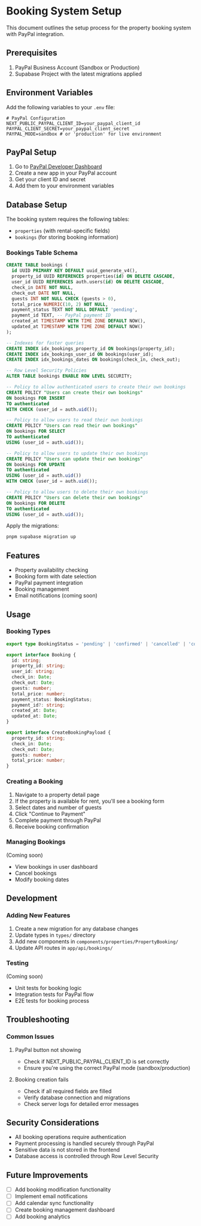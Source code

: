 # Booking System Setup

This document outlines the setup process for the property booking system with PayPal integration.

## Prerequisites

1. PayPal Business Account (Sandbox or Production)
2. Supabase Project with the latest migrations applied

## Environment Variables

Add the following variables to your `.env` file:

```env
# PayPal Configuration
NEXT_PUBLIC_PAYPAL_CLIENT_ID=your_paypal_client_id
PAYPAL_CLIENT_SECRET=your_paypal_client_secret
PAYPAL_MODE=sandbox # or 'production' for live environment
```

## PayPal Setup

1. Go to [PayPal Developer Dashboard](https://developer.paypal.com/dashboard/)
2. Create a new app in your PayPal account
3. Get your client ID and secret
4. Add them to your environment variables

## Database Setup

The booking system requires the following tables:
- `properties` (with rental-specific fields)
- `bookings` (for storing booking information)

### Bookings Table Schema

```sql
CREATE TABLE bookings (
  id UUID PRIMARY KEY DEFAULT uuid_generate_v4(),
  property_id UUID REFERENCES properties(id) ON DELETE CASCADE,
  user_id UUID REFERENCES auth.users(id) ON DELETE CASCADE,
  check_in DATE NOT NULL,
  check_out DATE NOT NULL,
  guests INT NOT NULL CHECK (guests > 0),
  total_price NUMERIC(10, 2) NOT NULL,
  payment_status TEXT NOT NULL DEFAULT 'pending',
  payment_id TEXT, -- PayPal payment ID
  created_at TIMESTAMP WITH TIME ZONE DEFAULT NOW(),
  updated_at TIMESTAMP WITH TIME ZONE DEFAULT NOW()
);

-- Indexes for faster queries
CREATE INDEX idx_bookings_property_id ON bookings(property_id);
CREATE INDEX idx_bookings_user_id ON bookings(user_id);
CREATE INDEX idx_bookings_dates ON bookings(check_in, check_out);

-- Row Level Security Policies
ALTER TABLE bookings ENABLE ROW LEVEL SECURITY;

-- Policy to allow authenticated users to create their own bookings
CREATE POLICY "Users can create their own bookings"
ON bookings FOR INSERT
TO authenticated
WITH CHECK (user_id = auth.uid());

-- Policy to allow users to read their own bookings
CREATE POLICY "Users can read their own bookings"
ON bookings FOR SELECT
TO authenticated
USING (user_id = auth.uid());

-- Policy to allow users to update their own bookings
CREATE POLICY "Users can update their own bookings"
ON bookings FOR UPDATE
TO authenticated
USING (user_id = auth.uid())
WITH CHECK (user_id = auth.uid());

-- Policy to allow users to delete their own bookings
CREATE POLICY "Users can delete their own bookings"
ON bookings FOR DELETE
TO authenticated
USING (user_id = auth.uid());
```

Apply the migrations:

```bash
pnpm supabase migration up
```

## Features

- Property availability checking
- Booking form with date selection
- PayPal payment integration
- Booking management
- Email notifications (coming soon)

## Usage

### Booking Types

```typescript
export type BookingStatus = 'pending' | 'confirmed' | 'cancelled' | 'completed';

export interface Booking {
  id: string;
  property_id: string;
  user_id: string;
  check_in: Date;
  check_out: Date;
  guests: number;
  total_price: number;
  payment_status: BookingStatus;
  payment_id?: string;
  created_at: Date;
  updated_at: Date;
}

export interface CreateBookingPayload {
  property_id: string;
  check_in: Date;
  check_out: Date;
  guests: number;
  total_price: number;
}
```

### Creating a Booking

1. Navigate to a property detail page
2. If the property is available for rent, you'll see a booking form
3. Select dates and number of guests
4. Click "Continue to Payment"
5. Complete payment through PayPal
6. Receive booking confirmation

### Managing Bookings

(Coming soon)
- View bookings in user dashboard
- Cancel bookings
- Modify booking dates

## Development

### Adding New Features

1. Create a new migration for any database changes
2. Update types in `types/` directory
3. Add new components in `components/properties/PropertyBooking/`
4. Update API routes in `app/api/bookings/`

### Testing

(Coming soon)
- Unit tests for booking logic
- Integration tests for PayPal flow
- E2E tests for booking process

## Troubleshooting

### Common Issues

1. PayPal button not showing
   - Check if NEXT_PUBLIC_PAYPAL_CLIENT_ID is set correctly
   - Ensure you're using the correct PayPal mode (sandbox/production)

2. Booking creation fails
   - Check if all required fields are filled
   - Verify database connection and migrations
   - Check server logs for detailed error messages

## Security Considerations

- All booking operations require authentication
- Payment processing is handled securely through PayPal
- Sensitive data is not stored in the frontend
- Database access is controlled through Row Level Security

## Future Improvements

- [ ] Add booking modification functionality
- [ ] Implement email notifications
- [ ] Add calendar sync functionality
- [ ] Create booking management dashboard
- [ ] Add booking analytics